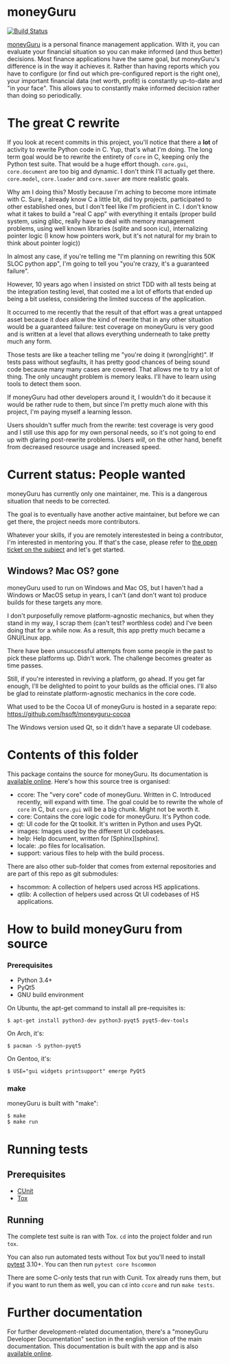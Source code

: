 # moneyGuru

[![Build Status](https://travis-ci.org/hsoft/moneyguru.svg?branch=master)](https://travis-ci.org/hsoft/moneyguru)

[moneyGuru][moneyguru] is a personal finance management application. With it,
you can evaluate your financial situation so you can make informed (and thus
better) decisions. Most finance applications have the same goal, but
moneyGuru's difference is in the way it achieves it. Rather than having reports
which you have to configure (or find out which pre-configured report is the
right one), your important financial data (net worth, profit) is constantly
up-to-date and "in your face". This allows you to constantly make informed
decision rather than doing so periodically.

# The great C rewrite

If you look at recent commits in this project, you'll notice that there a
**lot** of activity to rewrite Python code in C. Yup, that's what I'm doing.
The long term goal would be to rewrite the entirety of `core` in C, keeping
only the Python test suite. That would be a huge effort though. `core.gui`,
`core.document` are too big and dynamic. I don't think I'll actually get there.
`core.model`, `core.loader` and `core.saver` are more realistic goals.

Why am I doing this? Mostly because I'm aching to become more intimate with C.
Sure, I already know C a little bit, did toy projects, participated to other
established ones, but I don't feel like I'm proficient in C. I don't know what
it takes to build a "real C app" with everything it entails (proper build
system, using glibc, really have to deal with memory management problems, using
well known libraries (sqlite and soon icu), internalizing pointer logic (I know
how pointers work, but it's not natural for my brain to think about pointer
logic))

In almost any case, if you're telling me "I'm planning on rewriting this 50K
SLOC python app", I'm going to tell you "you're crazy, it's a guaranteed
failure".

However, 10 years ago when I insisted on strict TDD with all tests being at the
integration testing level, that costed me a lot of efforts that ended up being
a bit useless, considering the limited success of the application.

It occurred to me recently that the result of that effort was a great untapped
asset because it *does* allow the kind of rewrite that in any other situation
would be a guaranteed failure: test coverage on moneyGuru is very good and is
written at a level that allows everything underneath to take pretty much any
form.

Those tests are like a teacher telling me "you're doing it (wrong|right)". If
tests pass without segfaults, it has pretty good chances of being sound code
because many many cases are covered. That allows me to try a lot of thing. The
only uncaught problem is memory leaks. I'll have to learn using tools to detect
them soon.

If moneyGuru had other developers around it, I wouldn't do it because it would
be rather rude to them, but since I'm pretty much alone with this project, I'm
paying myself a learning lesson. 

Users shouldn't suffer much from the rewrite: test coverage is very good and I
still use this app for my own personal needs, so it's not going to end up with
glaring post-rewrite problems. Users *will*, on the other hand, benefit from
decreased resource usage and increased speed.

# Current status: People wanted

moneyGuru has currently only one maintainer, me. This is a dangerous situation
that needs to be corrected.

The goal is to eventually have another active maintainer, but before we can get
there, the project needs more contributors.

Whatever your skills, if you are remotely interestested in being a contributor,
I'm interested in mentoring you. If that's the case, please refer to [the open
ticket on the subject][contrib-issue] and let's get started.

## Windows? Mac OS? gone

moneyGuru used to run on Windows and Mac OS, but I haven't had a Windows or
MacOS setup in years, I can't (and don't want to) produce builds for these
targets any more.

I don't purposefully remove platform-agnostic mechanics, but when they stand in
my way, I scrap them (can't test? worthless code) and I've been doing that for
a while now. As a result, this app pretty much became a GNU/Linux app.

There have been unsuccessful attempts from some people in the past to pick these
platforms up. Didn't work. The challenge becomes greater as time passes.

Still, if you're interested in reviving a platform, go ahead. If you get far
enough, I'll be delighted to point to your builds as the official ones. I'll
also be glad to reinstate platform-agnostic mechanics in the core code.

What used to be the Cocoa UI of moneyGuru is hosted in a separate repo:
https://github.com/hsoft/moneyguru-cocoa

The Windows version used Qt, so it didn't have a separate UI codebase.

# Contents of this folder

This package contains the source for moneyGuru. Its documentation is
[available online][documentation]. Here's how this source tree is organised:

* ccore: The "very core" code of moneyGuru. Written in C. Introduced recently,
         will expand with time. The goal could be to rewrite the whole of `core`
         in C, but `core.gui` will be a big chunk. Might not be worth it.
* core: Contains the core logic code for moneyGuru. It's Python code.
* qt: UI code for the Qt toolkit. It's written in Python and uses PyQt.
* images: Images used by the different UI codebases.
* help: Help document, written for [Sphinx][sphinx].
* locale: .po files for localisation.
* support: various files to help with the build process.

There are also other sub-folder that comes from external repositories and are
part of this repo as git submodules:

* hscommon: A collection of helpers used across HS applications.
* qtlib: A collection of helpers used across Qt UI codebases of HS applications.

# How to build moneyGuru from source

### Prerequisites

* Python 3.4+
* PyQt5
* GNU build environment

On Ubuntu, the apt-get command to install all pre-requisites is:

    $ apt-get install python3-dev python3-pyqt5 pyqt5-dev-tools

On Arch, it's:

    $ pacman -S python-pyqt5

On Gentoo, it's:

    $ USE="gui widgets printsupport" emerge PyQt5

### make

moneyGuru is built with "make":

    $ make
    $ make run

# Running tests

## Prerequisites

* [CUnit][cunit]
* [Tox][tox]

## Running

The complete test suite is ran with Tox. `cd` into the project folder and run
`tox`.

You can also run automated tests without Tox but you'll need to install
[pytest][pytest] 3.10+. You can then run `pytest core hscommon`

There are some C-only tests that run with Cunit. Tox already runs them, but if
you want to run them as well, you can `cd` into `ccore` and run `make tests`.

# Further documentation

For further development-related documentation, there's a "moneyGuru Developer
Documentation" section in the english version of the main documentation. This
documentation is built with the app and is also [available
online][documentation].

[moneyguru]: http://www.hardcoded.net/moneyguru/
[documentation]: http://www.hardcoded.net/moneyguru/help/en/
[contrib-issue]: https://github.com/hsoft/moneyguru/issues/425
[tox]: https://tox.readthedocs.org/en/latest/
[cunit]: http://cunit.sourceforge.net/
[pytest]: https://pytest.org

